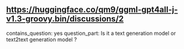 ## https://huggingface.co/qm9/ggml-gpt4all-j-v1.3-groovy.bin/discussions/2

contains_question: yes
question_part: Is it a text generation model or text2text generation model ?
